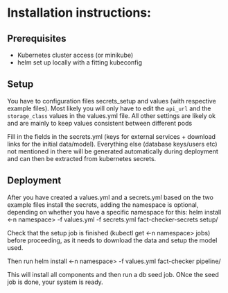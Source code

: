 # Installation instructions:

## Prerequisites

- Kubernetes cluster access (or minikube)
- helm set up locally with a fitting kubeconfig

## Setup

You have to configuration files secrets_setup and values (with respective example files).
Most likely you will only have to edit the `api_url` and the `storage_class` values in the values.yml file.
All other settings are likely ok and are mainly to keep values consistent between different pods

Fill in the fields in the secrets.yml (keys for external services + download links for the initial data/model). Everything else (database keys/users etc) not mentioned in there will be generated automatically during deployment and can then be extracted from kubernetes secrets.

## Deployment

After you have created a values.yml and a secrets.yml based on the two example files install the secrets, adding the namespace is optional, depending on whether you have a specific namespace for this:
helm install <-n namespace> -f values.yml -f secrets.yml fact-checker-secrets setup/

Check that the setup job is finished (kubectl get <-n namespace> jobs) before proceeding, as it needs to download the data and setup the model used.

Then run
helm install <-n namespace> -f values.yml fact-checker pipeline/

This will install all components and then run a db seed job. ONce the seed job is done, your system is ready.
